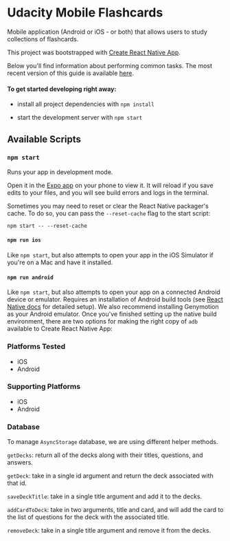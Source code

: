 # Udacity Mobile Flashcards

Mobile application (Android or iOS - or both) that allows users to study collections of flashcards.

This project was bootstrapped with [Create React Native App](https://github.com/react-community/create-react-native-app).

Below you'll find information about performing common tasks. The most recent version of this guide is available [here](https://github.com/react-community/create-react-native-app/blob/master/react-native-scripts/template/README.md).


#### To get started developing right away:

* install all project dependencies with `npm install`

* start the development server with `npm start`


## Available Scripts

### `npm start`

Runs your app in development mode.

Open it in the [Expo app](https://expo.io) on your phone to view it. It will reload if you save edits to your files, and you will see build errors and logs in the terminal.

Sometimes you may need to reset or clear the React Native packager's cache. To do so, you can pass the `--reset-cache` flag to the start script:

```
npm start -- --reset-cache
```

#### `npm run ios`

Like `npm start`, but also attempts to open your app in the iOS Simulator if you're on a Mac and have it installed.

#### `npm run android`

Like `npm start`, but also attempts to open your app on a connected Android device or emulator. Requires an installation of Android build tools (see [React Native docs](https://facebook.github.io/react-native/docs/getting-started.html) for detailed setup). We also recommend installing Genymotion as your Android emulator. Once you've finished setting up the native build environment, there are two options for making the right copy of `adb` available to Create React Native App:


### Platforms Tested


* iOS
* Android


### Supporting Platforms


* iOS
* Android


### Database


To manage `AsyncStorage` database, we are using different helper methods.

`getDecks`: return all of the decks along with their titles, questions, and answers. 

`getDeck`: take in a single id argument and return the deck associated with that id. 

`saveDeckTitle`: take in a single title argument and add it to the decks. 

`addCardToDeck`: take in two arguments, title and card, and will add the card to the list of questions for the deck with the associated title. 

`removeDeck`: take in a single title argument and remove it from the decks. 

